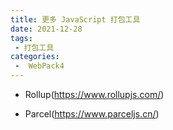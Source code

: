```yaml
---
title: 更多 JavaScript 打包工具
date: 2021-12-28
tags:
 - 打包工具
categories:
 -  WebPack4
---
```


- Rollup(https://www.rollupjs.com/)

- Parcel(https://www.parceljs.cn/)

